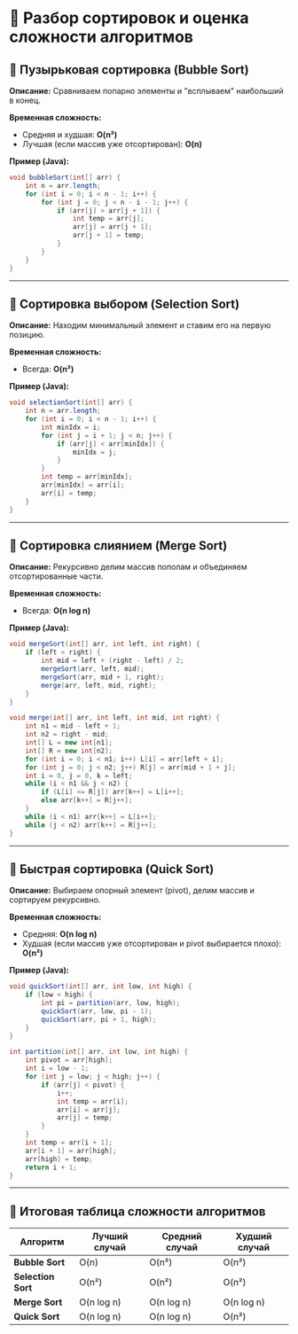 # 📌 Разбор сортировок и оценка сложности алгоритмов

## 🔹 Пузырьковая сортировка (Bubble Sort)
**Описание:** Сравниваем попарно элементы и "всплываем" наибольший в конец.

**Временная сложность:** 
- Средняя и худшая: **O(n²)**
- Лучшая (если массив уже отсортирован): **O(n)**

**Пример (Java):**
```java
void bubbleSort(int[] arr) {
    int n = arr.length;
    for (int i = 0; i < n - 1; i++) {
        for (int j = 0; j < n - i - 1; j++) {
            if (arr[j] > arr[j + 1]) {
                int temp = arr[j];
                arr[j] = arr[j + 1];
                arr[j + 1] = temp;
            }
        }
    }
}
```

---

## 🔹 Сортировка выбором (Selection Sort)
**Описание:** Находим минимальный элемент и ставим его на первую позицию.

**Временная сложность:** 
- Всегда: **O(n²)**

**Пример (Java):**
```java
void selectionSort(int[] arr) {
    int n = arr.length;
    for (int i = 0; i < n - 1; i++) {
        int minIdx = i;
        for (int j = i + 1; j < n; j++) {
            if (arr[j] < arr[minIdx]) {
                minIdx = j;
            }
        }
        int temp = arr[minIdx];
        arr[minIdx] = arr[i];
        arr[i] = temp;
    }
}
```

---

## 🔹 Сортировка слиянием (Merge Sort)
**Описание:** Рекурсивно делим массив пополам и объединяем отсортированные части.

**Временная сложность:** 
- Всегда: **O(n log n)**

**Пример (Java):**
```java
void mergeSort(int[] arr, int left, int right) {
    if (left < right) {
        int mid = left + (right - left) / 2;
        mergeSort(arr, left, mid);
        mergeSort(arr, mid + 1, right);
        merge(arr, left, mid, right);
    }
}

void merge(int[] arr, int left, int mid, int right) {
    int n1 = mid - left + 1;
    int n2 = right - mid;
    int[] L = new int[n1];
    int[] R = new int[n2];
    for (int i = 0; i < n1; i++) L[i] = arr[left + i];
    for (int j = 0; j < n2; j++) R[j] = arr[mid + 1 + j];
    int i = 0, j = 0, k = left;
    while (i < n1 && j < n2) {
        if (L[i] <= R[j]) arr[k++] = L[i++];
        else arr[k++] = R[j++];
    }
    while (i < n1) arr[k++] = L[i++];
    while (j < n2) arr[k++] = R[j++];
}
```

---

## 🔹 Быстрая сортировка (Quick Sort)
**Описание:** Выбираем опорный элемент (pivot), делим массив и сортируем рекурсивно.

**Временная сложность:** 
- Средняя: **O(n log n)**
- Худшая (если массив уже отсортирован и pivot выбирается плохо): **O(n²)**

**Пример (Java):**
```java
void quickSort(int[] arr, int low, int high) {
    if (low < high) {
        int pi = partition(arr, low, high);
        quickSort(arr, low, pi - 1);
        quickSort(arr, pi + 1, high);
    }
}

int partition(int[] arr, int low, int high) {
    int pivot = arr[high];
    int i = low - 1;
    for (int j = low; j < high; j++) {
        if (arr[j] < pivot) {
            i++;
            int temp = arr[i];
            arr[i] = arr[j];
            arr[j] = temp;
        }
    }
    int temp = arr[i + 1];
    arr[i + 1] = arr[high];
    arr[high] = temp;
    return i + 1;
}
```

---

## 🔹 Итоговая таблица сложности алгоритмов
| Алгоритм         | Лучший случай | Средний случай | Худший случай |
|------------------|--------------|--------------|--------------|
| **Bubble Sort**  | O(n)         | O(n²)       | O(n²)       |
| **Selection Sort** | O(n²)      | O(n²)       | O(n²)       |
| **Merge Sort**   | O(n log n)  | O(n log n)  | O(n log n)  |
| **Quick Sort**   | O(n log n)  | O(n log n)  | O(n²)       |
